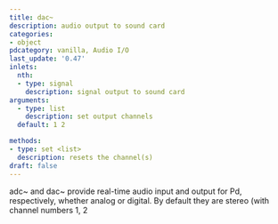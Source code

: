 ```yaml
---
title: dac~
description: audio output to sound card
categories:
- object
pdcategory: vanilla, Audio I/O
last_update: '0.47'
inlets:
  nth:
  - type: signal
    description: signal output to sound card
arguments:
  - type: list
    description: set output channels 
  default: 1 2

methods:
- type: set <list>
  description: resets the channel(s)
draft: false
---
```

adc~ and dac~ provide real-time audio input and output for Pd, respectively, whether analog or digital. By default they are stereo (with channel numbers 1, 2
